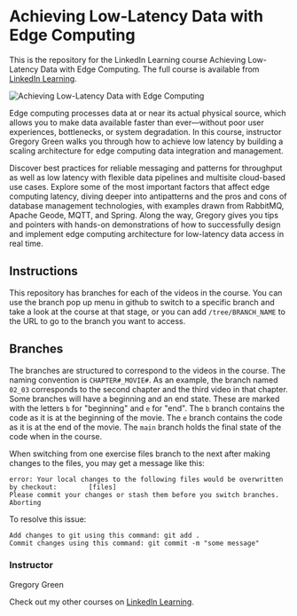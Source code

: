 # Achieving Low-Latency Data with Edge Computing
This is the repository for the LinkedIn Learning course Achieving Low-Latency Data with Edge Computing. The full course is available from [LinkedIn Learning][lil-course-url].

![Achieving Low-Latency Data with Edge Computing][lil-thumbnail-url] 

Edge computing processes data at or near its actual physical source, which allows you to make data available faster than ever—without poor user experiences, bottlenecks, or system degradation. In this course, instructor Gregory Green walks you through how to achieve low latency by building a scaling architecture for edge computing data integration and management.

Discover best practices for reliable messaging and patterns for throughput as well as low latency with flexible data pipelines and multisite cloud-based use cases. Explore some of the most important factors that affect edge computing latency, diving deeper into antipatterns and the pros and cons of database management technologies, with examples drawn from RabbitMQ, Apache Geode, MQTT, and Spring. Along the way, Gregory gives you tips and pointers with hands-on demonstrations of how to successfully design and implement edge computing architecture for low-latency data access in real time.

## Instructions
This repository has branches for each of the videos in the course. You can use the branch pop up menu in github to switch to a specific branch and take a look at the course at that stage, or you can add `/tree/BRANCH_NAME` to the URL to go to the branch you want to access.

## Branches
The branches are structured to correspond to the videos in the course. The naming convention is `CHAPTER#_MOVIE#`. As an example, the branch named `02_03` corresponds to the second chapter and the third video in that chapter. 
Some branches will have a beginning and an end state. These are marked with the letters `b` for "beginning" and `e` for "end". The `b` branch contains the code as it is at the beginning of the movie. The `e` branch contains the code as it is at the end of the movie. The `main` branch holds the final state of the code when in the course.

When switching from one exercise files branch to the next after making changes to the files, you may get a message like this:

    error: Your local changes to the following files would be overwritten by checkout:        [files]
    Please commit your changes or stash them before you switch branches.
    Aborting

To resolve this issue:
	
    Add changes to git using this command: git add .
	Commit changes using this command: git commit -m "some message"


### Instructor

Gregory Green 
                            


                            

Check out my other courses on [LinkedIn Learning](https://www.linkedin.com/learning/instructors/gregory-green).

[lil-course-url]: https://www.linkedin.com/learning/achieving-low-latency-data-with-edge-computing
[lil-thumbnail-url]: https://cdn.lynda.com/course/2484215/2484215-1663789397814-16x9.jpg
